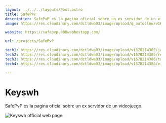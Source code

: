 ```yaml
---
layout: ../../../layouts/Post.astro
title: SafePvP
description: SafePvP es la pagina oficial sobre un ex servidor de un videojuego.
image: https://res.cloudinary.com/dctldwa03/image/upload/q_auto:low/v1678214894/safepvp_foto_pfl1he.png

website: https://safepvp.000webhostapp.com/

url: /projects/SafePvP

tech1: https://res.cloudinary.com/dctldwa03/image/upload/v1678214385/javascript-logo_drsvuc.png
tech2: https://res.cloudinary.com/dctldwa03/image/upload/v1678214386/reactjs-logo_kqlp9a.png
tech3: https://res.cloudinary.com/dctldwa03/image/upload/v1678214386/tailwindcss-logo_wjbz44.png
tech4: https://res.cloudinary.com/dctldwa03/image/upload/v1678214386/vitejs-logo_fl5rei.png

---
```


# Keyswh

SafePvP es la pagina oficial sobre un ex servidor de un videojuego.

![Keyswh official web page.](https://res.cloudinary.com/dctldwa03/image/upload/q_auto:eco/v1678214894/safepvp_foto_pfl1he.png)